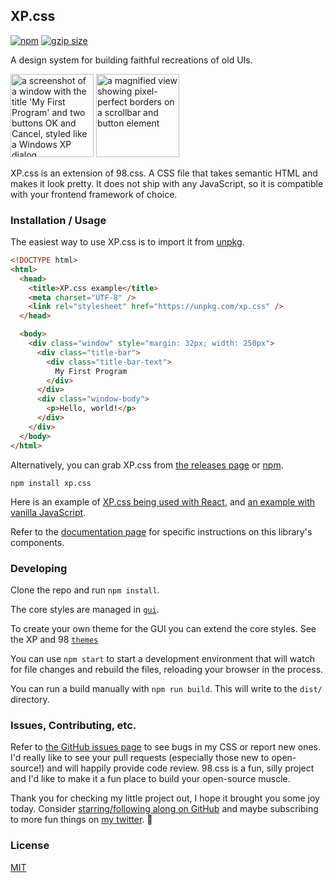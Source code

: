 ## XP.css

[![npm](https://98badges.now.sh/api/version)](http://npm.im/xp.css)
[![gzip size](https://98badges.now.sh/api/size)](https://unpkg.com/xp.css)

A design system for building faithful recreations of old UIs.

<img alt="a screenshot of a window with the title 'My First Program' and two buttons OK and Cancel, styled like a Windows XP dialog" src="https://github.com/botoxparty/XP.css/blob/master/docs/window.png?raw=true" height="133"> <img alt="a magnified view showing pixel-perfect borders on a scrollbar and button element" src="https://github.com/jdan/98.css/blob/master/docs/zoom.png?raw=true?raw=true" height="133">

XP.css is an extension of 98.css. A CSS file that takes semantic HTML and makes it look pretty. It does not ship with any JavaScript, so it is compatible with your frontend framework of choice.

### Installation / Usage

The easiest way to use XP.css is to import it from [unpkg](https://unpkg.com/).

```html
<!DOCTYPE html>
<html>
  <head>
    <title>XP.css example</title>
    <meta charset="UTF-8" />
    <link rel="stylesheet" href="https://unpkg.com/xp.css" />
  </head>

  <body>
    <div class="window" style="margin: 32px; width: 250px">
      <div class="title-bar">
        <div class="title-bar-text">
          My First Program
        </div>
      </div>
      <div class="window-body">
        <p>Hello, world!</p>
      </div>
    </div>
  </body>
</html>
```

Alternatively, you can grab XP.css from [the releases page](https://github.com/botoxparty/XP.css/releases) or [npm](https://www.npmjs.com/package/xp.css).

```
npm install xp.css
```

Here is an example of [XP.css being used with React](https://codesandbox.io/s/objective-chandrasekhar-t5t6h?file=/src/index.js), and [an example with vanilla JavaScript](https://codesandbox.io/s/late-sound-miqho?file=/index.html).

Refer to the [documentation page](https://jdan.github.io/98.css/) for specific instructions on this library's components.

### Developing

Clone the repo and run `npm install`.

The core styles are managed in [`gui`](https://github.com/botoxparty/XP.css/tree/master/gui).

To create your own theme for the GUI you can extend the core styles. See the XP and 98 [`themes`](https://github.com/botoxparty/XP.css/tree/master/themes)

You can use `npm start` to start a development environment that will watch for file changes and rebuild the files, reloading your browser in the process.

You can run a build manually with `npm run build`. This will write to the `dist/` directory.

### Issues, Contributing, etc.

Refer to [the GitHub issues page](https://github.com/jdan/98.css/issues) to see bugs in my CSS or report new ones. I'd really like to see your pull requests (especially those new to open-source!) and will happily provide code review. 98.css is a fun, silly project and I'd like to make it a fun place to build your open-source muscle.

Thank you for checking my little project out, I hope it brought you some joy today. Consider [starring/following along on GitHub](https://github.com/jdan/98.css/stargazers) and maybe subscribing to more fun things on [my twitter](https://twitter.com/jdan). 👋

### License

[MIT](https://github.com/botoxparty/XP.css/blob/master/LICENSE)

